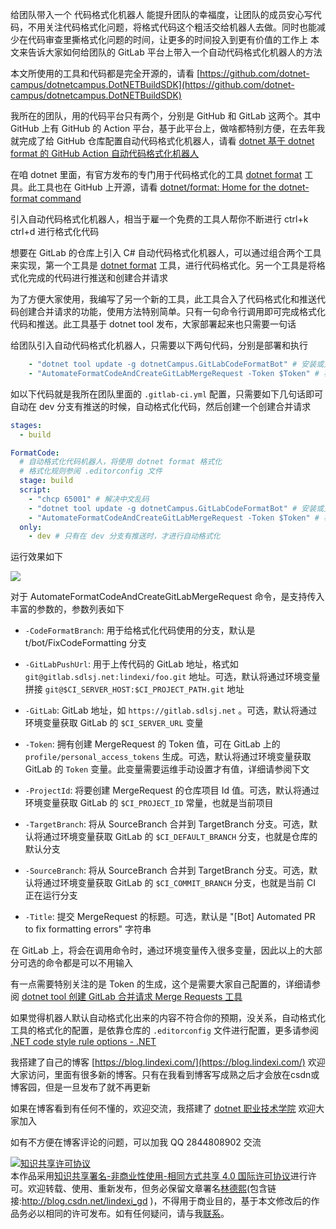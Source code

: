 
给团队带入一个 代码格式化机器人 能提升团队的幸福度，让团队的成员安心写代码，不用关注代码格式化问题，将格式代码这个粗活交给机器人去做。同时也能减少在代码审查里撕格式化问题的时间，让更多的时间投入到更有价值的工作上
本文来告诉大家如何给团队的 GitLab 平台上带入一个自动代码格式化机器人的方法

<!--more-->


<!-- CreateTime:2021/11/30 20:36:29 -->

<!-- 发布 -->

本文所使用的工具和代码都是完全开源的，请看 [https://github.com/dotnet-campus/dotnetcampus.DotNETBuildSDK](https://github.com/dotnet-campus/dotnetcampus.DotNETBuildSDK)

我所在的团队，用的代码平台只有两个，分别是 GitHub 和 GitLab 这两个。其中 GitHub 上有 GitHub 的 Action 平台，基于此平台上，做啥都特别方便，在去年我就完成了给 GitHub 仓库配置自动代码格式化机器人，请看 [dotnet 基于 dotnet format 的 GitHub Action 自动代码格式化机器人](https://blog.lindexi.com/post/dotnet-%E5%9F%BA%E4%BA%8E-dotnet-format-%E7%9A%84-GitHub-Action-%E8%87%AA%E5%8A%A8%E4%BB%A3%E7%A0%81%E6%A0%BC%E5%BC%8F%E5%8C%96%E6%9C%BA%E5%99%A8%E4%BA%BA.html )

在咱 dotnet 里面，有官方发布的专门用于代码格式化的工具 [dotnet format](https://github.com/dotnet/format ) 工具。此工具也在 GitHub 上开源，请看 [dotnet/format: Home for the dotnet-format command](https://github.com/dotnet/format )

引入自动代码格式化机器人，相当于雇一个免费的工具人帮你不断进行 ctrl+k ctrl+d 进行格式化代码

想要在 GitLab 的仓库上引入 C# 自动代码格式化机器人，可以通过组合两个工具来实现，第一个工具是 [dotnet format](https://github.com/dotnet/format ) 工具，进行代码格式化。另一个工具是将格式化完成的代码进行推送和创建合并请求

为了方便大家使用，我编写了另一个新的工具，此工具合入了代码格式化和推送代码创建合并请求的功能，使用方法特别简单。只有一句命令行调用即可完成格式化代码和推送。此工具基于 dotnet tool 发布，大家部署起来也只需要一句话

给团队引入自动代码格式化机器人，只需要以下两句代码，分别是部署和执行

```yml
    - "dotnet tool update -g dotnetCampus.GitLabCodeFormatBot" # 安装或更新工具
    - "AutomateFormatCodeAndCreateGitLabMergeRequest -Token $Token" # 格式化代码，推送代码和创建合并请求
```

如以下代码就是我所在团队里面的 `.gitlab-ci.yml` 配置，只需要如下几句话即可自动在 dev 分支有推送的时候，自动格式化代码，然后创建一个创建合并请求

```yml
stages:
  - build

FormatCode:
  # 自动格式化代码机器人，将使用 dotnet format 格式化
  # 格式化规则参阅 .editorconfig 文件
  stage: build
  script:
    - "chcp 65001" # 解决中文乱码
    - "dotnet tool update -g dotnetCampus.GitLabCodeFormatBot" # 安装或更新工具
    - "AutomateFormatCodeAndCreateGitLabMergeRequest -Token $Token" # 格式化代码，推送代码和创建合并请求
  only:
    - dev # 只有在 dev 分支有推送时，才进行自动格式化
```

运行效果如下

<!-- ![](image/dotnet 将自动代码格式化机器人带入团队 GitLab 平台/dotnet 将自动代码格式化机器人带入团队 GitLab 平台0.png) -->

![](http://cdn.lindexi.site/lindexi%2F20211130205183790.jpg)

对于 AutomateFormatCodeAndCreateGitLabMergeRequest 命令，是支持传入丰富的参数的，参数列表如下

- `-CodeFormatBranch`: 用于给格式化代码使用的分支，默认是 t/bot/FixCodeFormatting 分支
- `-GitLabPushUrl`: 用于上传代码的 GitLab 地址，格式如 `git@gitlab.sdlsj.net:lindexi/foo.git` 地址。可选，默认将通过环境变量拼接 `git@$CI_SERVER_HOST:$CI_PROJECT_PATH.git` 地址

- `-GitLab`: GitLab 地址，如 `https://gitlab.sdlsj.net` 。可选，默认将通过环境变量获取 GitLab 的 `$CI_SERVER_URL` 变量
- `-Token`: 拥有创建 MergeRequest 的 Token 值，可在 GitLab 上的 `profile/personal_access_tokens` 生成。可选，默认将通过环境变量获取 GitLab 的 `Token` 变量。此变量需要运维手动设置才有值，详细请参阅下文
- `-ProjectId`: 将要创建 MergeRequest 的仓库项目 Id 值。可选，默认将通过环境变量获取 GitLab 的 `$CI_PROJECT_ID` 常量，也就是当前项目
- `-TargetBranch`: 将从 SourceBranch 合并到 TargetBranch 分支。可选，默认将通过环境变量获取 GitLab 的 `$CI_DEFAULT_BRANCH` 分支，也就是仓库的默认分支
- `-SourceBranch`: 将从 SourceBranch 合并到 TargetBranch 分支。可选，默认将通过环境变量获取 GitLab 的 `$CI_COMMIT_BRANCH` 分支，也就是当前 CI 正在运行分支
- `-Title`: 提交 MergeRequest 的标题。可选，默认是 "[Bot] Automated PR to fix formatting errors" 字符串

在 GitLab 上，将会在调用命令时，通过环境变量传入很多变量，因此以上的大部分可选的命令都是可以不用输入

有一点需要特别关注的是 Token 的生成，这个是需要大家自己配置的，详细请参阅 [dotnet tool 创建 GitLab 合并请求 Merge Requests 工具](https://blog.lindexi.com/post/dotnet-tool-%E5%88%9B%E5%BB%BA-GitLab-%E5%90%88%E5%B9%B6%E8%AF%B7%E6%B1%82-Merge-Requests-%E5%B7%A5%E5%85%B7.html )

如果觉得机器人默认自动格式化出来的内容不符合你的预期，没关系，自动格式化工具的格式化的配置，是依靠仓库的 `.editorconfig` 文件进行配置，更多请参阅 [.NET code style rule options - .NET](https://docs.microsoft.com/en-us/dotnet/fundamentals/code-analysis/code-style-rule-options?WT.mc_id=WD-MVP-5003260 )



我搭建了自己的博客 [https://blog.lindexi.com/](https://blog.lindexi.com/) 欢迎大家访问，里面有很多新的博客。只有在我看到博客写成熟之后才会放在csdn或博客园，但是一旦发布了就不再更新

如果在博客看到有任何不懂的，欢迎交流，我搭建了 [dotnet 职业技术学院](https://t.me/dotnet_campus) 欢迎大家加入

如有不方便在博客评论的问题，可以加我 QQ 2844808902 交流

<a rel="license" href="http://creativecommons.org/licenses/by-nc-sa/4.0/"><img alt="知识共享许可协议" style="border-width:0" src="https://licensebuttons.net/l/by-nc-sa/4.0/88x31.png" /></a><br />本作品采用<a rel="license" href="http://creativecommons.org/licenses/by-nc-sa/4.0/">知识共享署名-非商业性使用-相同方式共享 4.0 国际许可协议</a>进行许可。欢迎转载、使用、重新发布，但务必保留文章署名[林德熙](http://blog.csdn.net/lindexi_gd)(包含链接:http://blog.csdn.net/lindexi_gd )，不得用于商业目的，基于本文修改后的作品务必以相同的许可发布。如有任何疑问，请与我[联系](mailto:lindexi_gd@163.com)。
